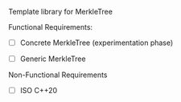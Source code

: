Template library for MerkleTree


Functional Requirements: 
- [ ] Concrete MerkleTree (experimentation phase)
- [ ] Generic MerkleTree


Non-Functional Requirements 
- [ ] ISO C++20 